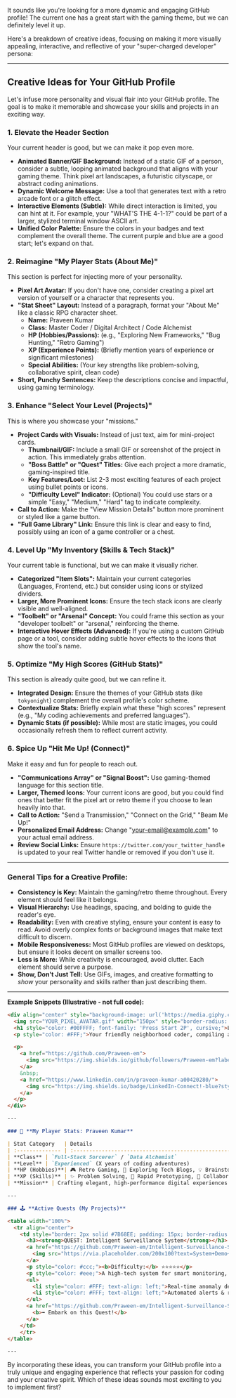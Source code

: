 It sounds like you're looking for a more dynamic and engaging GitHub profile! The current one has a great start with the gaming theme, but we can definitely level it up.

Here's a breakdown of creative ideas, focusing on making it more visually appealing, interactive, and reflective of your "super-charged developer" persona:

---

## **Creative Ideas for Your GitHub Profile**

Let's infuse more personality and visual flair into your GitHub profile. The goal is to make it memorable and showcase your skills and projects in an exciting way.

### **1. Elevate the Header Section**

Your current header is good, but we can make it pop even more.

* **Animated Banner/GIF Background:** Instead of a static GIF of a person, consider a subtle, looping animated background that aligns with your gaming theme. Think pixel art landscapes, a futuristic cityscape, or abstract coding animations.
* **Dynamic Welcome Message:** Use a tool that generates text with a retro arcade font or a glitch effect.
* **Interactive Elements (Subtle):** While direct interaction is limited, you can hint at it. For example, your "WHAT'S THE 4-1-1?" could be part of a larger, stylized terminal window ASCII art.
* **Unified Color Palette:** Ensure the colors in your badges and text complement the overall theme. The current purple and blue are a good start; let's expand on that.

### **2. Reimagine "My Player Stats (About Me)"**

This section is perfect for injecting more of your personality.

* **Pixel Art Avatar:** If you don't have one, consider creating a pixel art version of yourself or a character that represents you.
* **"Stat Sheet" Layout:** Instead of a paragraph, format your "About Me" like a classic RPG character sheet.
    * **Name:** Praveen Kumar
    * **Class:** Master Coder / Digital Architect / Code Alchemist
    * **HP (Hobbies/Passions):** (e.g., "Exploring New Frameworks," "Bug Hunting," "Retro Gaming")
    * **XP (Experience Points):** (Briefly mention years of experience or significant milestones)
    * **Special Abilities:** (Your key strengths like problem-solving, collaborative spirit, clean code)
* **Short, Punchy Sentences:** Keep the descriptions concise and impactful, using gaming terminology.

### **3. Enhance "Select Your Level (Projects)"**

This is where you showcase your "missions."

* **Project Cards with Visuals:** Instead of just text, aim for mini-project cards.
    * **Thumbnail/GIF:** Include a small GIF or screenshot of the project in action. This immediately grabs attention.
    * **"Boss Battle" or "Quest" Titles:** Give each project a more dramatic, gaming-inspired title.
    * **Key Features/Loot:** List 2-3 most exciting features of each project using bullet points or icons.
    * **"Difficulty Level" Indicator:** (Optional) You could use stars or a simple "Easy," "Medium," "Hard" tag to indicate complexity.
* **Call to Action:** Make the "View Mission Details" button more prominent or styled like a game button.
* **"Full Game Library" Link:** Ensure this link is clear and easy to find, possibly using an icon of a game controller or a chest.

### **4. Level Up "My Inventory (Skills & Tech Stack)"**

Your current table is functional, but we can make it visually richer.

* **Categorized "Item Slots":** Maintain your current categories (Languages, Frontend, etc.) but consider using icons or stylized dividers.
* **Larger, More Prominent Icons:** Ensure the tech stack icons are clearly visible and well-aligned.
* **"Toolbelt" or "Arsenal" Concept:** You could frame this section as your "developer toolbelt" or "arsenal," reinforcing the theme.
* **Interactive Hover Effects (Advanced):** If you're using a custom GitHub page or a tool, consider adding subtle hover effects to the icons that show the tool's name.

### **5. Optimize "My High Scores (GitHub Stats)"**

This section is already quite good, but we can refine it.

* **Integrated Design:** Ensure the themes of your GitHub stats (like `tokyonight`) complement the overall profile's color scheme.
* **Contextualize Stats:** Briefly explain what these "high scores" represent (e.g., "My coding achievements and preferred languages").
* **Dynamic Stats (if possible):** While most are static images, you could occasionally refresh them to reflect current activity.

### **6. Spice Up "Hit Me Up! (Connect)"**

Make it easy and fun for people to reach out.

* **"Communications Array" or "Signal Boost":** Use gaming-themed language for this section title.
* **Larger, Themed Icons:** Your current icons are good, but you could find ones that better fit the pixel art or retro theme if you choose to lean heavily into that.
* **Call to Action:** "Send a Transmission," "Connect on the Grid," "Beam Me Up!"
* **Personalized Email Address:** Change "your-email@example.com" to your actual email address.
* **Review Social Links:** Ensure `https://twitter.com/your_twitter_handle` is updated to your real Twitter handle or removed if you don't use it.

---

### **General Tips for a Creative Profile:**

* **Consistency is Key:** Maintain the gaming/retro theme throughout. Every element should feel like it belongs.
* **Visual Hierarchy:** Use headings, spacing, and bolding to guide the reader's eye.
* **Readability:** Even with creative styling, ensure your content is easy to read. Avoid overly complex fonts or background images that make text difficult to discern.
* **Mobile Responsiveness:** Most GitHub profiles are viewed on desktops, but ensure it looks decent on smaller screens too.
* **Less is More:** While creativity is encouraged, avoid clutter. Each element should serve a purpose.
* **Show, Don't Just Tell:** Use GIFs, images, and creative formatting to *show* your personality and skills rather than just describing them.

---

**Example Snippets (Illustrative - not full code):**

```markdown
<div align="center" style="background-image: url('https://media.giphy.com/media/v1.Y2lkPTc5MGI3NjExMmtrb3Z0ajVmcXN0dG15dXZtN2s3MXdtcThucG1yY2Rtb3F3ejg5eSZlcD12MV9pbnRlcm5hbF9pbnRlcm5hbF9naWZfYnlfaWQmY3Q9Zw/l41lI4bYmcsPJX9Go/giphy.gif'); background-size: cover; padding: 20px; border-radius: 15px;">
  <img src="YOUR_PIXEL_AVATAR.gif" width="150px" style="border-radius: 50%; border: 3px solid #7B68EE;">
  <h1 style="color: #00FFFF; font-family: 'Press Start 2P', cursive;">LOADING... PRAVEEN.EXE</h1>
  <p style="color: #FFF;">Your friendly neighborhood coder, compiling awesome solutions!</p>

  <p>
    <a href="https://github.com/Praween-em">
      <img src="https://img.shields.io/github/followers/Praween-em?label=Followers&style=for-the-badge&logo=github&color=7B68EE" alt="GitHub Followers">
    </a>
    &nbsp;
    <a href="https://www.linkedin.com/in/praveen-kumar-a00420280/">
      <img src="https://img.shields.io/badge/LinkedIn-Connect!-blue?style=for-the-badge&logo=linkedin&color=0A66C2" alt="LinkedIn">
    </a>
  </p>
</div>

---

### 👾 **My Player Stats: Praveen Kumar**

| Stat Category   | Details                                                               |
| :-------------- | :-------------------------------------------------------------------- |
| **Class** | `Full-Stack Sorcerer` / `Data Alchemist`                            |
| **Level** | `Experienced` (X years of coding adventures)                        |
| **HP (Hobbies)**| 🎮 Retro Gaming, 📖 Exploring Tech Blogs, 💡 Brainstorming new ideas |
| **XP (Skills)** | ✨ Problem Solving, 🚀 Rapid Prototyping, 🤝 Collaborative Spirit  |
| **Mission** | Crafting elegant, high-performance digital experiences that dazzle!  |

---

### 🕹️ **Active Quests (My Projects)**

<table width="100%">
  <tr align="center">
    <td style="border: 2px solid #7B68EE; padding: 15px; border-radius: 10px; background-color: #1a1a2e;">
      <h3><strong>QUEST: Intelligent Surveillance System</strong></h3>
      <a href="https://github.com/Praween-em/Intelligent-Surveillance-System">
        <img src="https://via.placeholder.com/200x100?text=System+Demo+GIF" alt="Intelligent Surveillance System Demo GIF" style="border-radius: 5px; margin-bottom: 10px;">
      </a>
      <p style="color: #ccc;"><b>Difficulty:</b> ⭐⭐⭐⭐⭐</p>
      <p style="color: #eee;">A high-tech system for smart monitoring, acting as the ultimate digital watchdog with advanced threat detection!</p>
      <ul>
        <li style="color: #FFF; text-align: left;">Real-time anomaly detection</li>
        <li style="color: #FFF; text-align: left;">Automated alerts & reporting</li>
      </ul>
      <a href="https://github.com/Praween-em/Intelligent-Surveillance-System" style="color: #00FFFF; text-decoration: none; font-weight: bold;">
        <b>➡️ Embark on this Quest!</b>
      </a>
    </td>
    </tr>
</table>

---
```

By incorporating these ideas, you can transform your GitHub profile into a truly unique and engaging experience that reflects your passion for coding and your creative spirit. Which of these ideas sounds most exciting to you to implement first?
